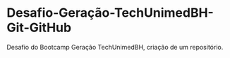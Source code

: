 # Desafio-Geração-TechUnimedBH-Git-GitHub
Desafio do Bootcamp Geração TechUnimedBH, criação de um repositório.
